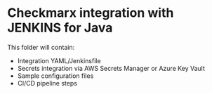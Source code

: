 # Checkmarx integration with JENKINS for Java

This folder will contain:
- Integration YAML/Jenkinsfile
- Secrets integration via AWS Secrets Manager or Azure Key Vault
- Sample configuration files
- CI/CD pipeline steps
